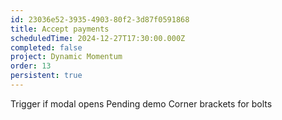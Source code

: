 ```yaml
---
id: 23036e52-3935-4903-80f2-3d87f0591868
title: Accept payments
scheduledTime: 2024-12-27T17:30:00.000Z
completed: false
project: Dynamic Momentum
order: 13
persistent: true
---
```


Trigger if modal opens
Pending demo
Corner brackets for bolts
